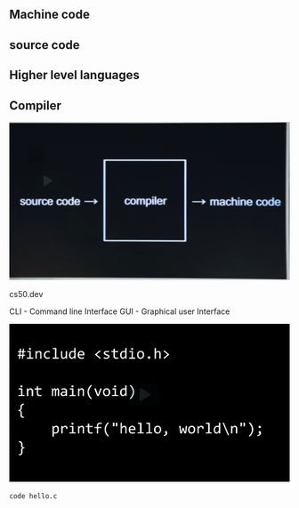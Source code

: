 ## Machine code


## source code

## Higher level languages

## Compiler

![compiler](AssetsCS50/image-3.png)

cs50.dev

CLI - Command line Interface
GUI - Graphical user Interface

![helloworld](AssetsCS50/image-4.png)

```
code hello.c
```